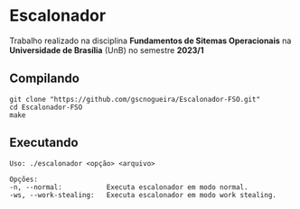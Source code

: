 # Escalonador

Trabalho realizado na disciplina **Fundamentos de Sitemas Operacionais**  na **Universidade de Brasília** (UnB) no semestre **2023/1**

## Compilando 

    git clone "https://github.com/gscnogueira/Escalonador-FSO.git"
    cd Escalonador-FSO
    make

## Executando 

    Uso: ./escalonador <opção> <arquivo>

    Opções:
    -n, --normal:           Executa escalonador em modo normal.
    -ws, --work-stealing:   Executa escalonador em modo work stealing.
